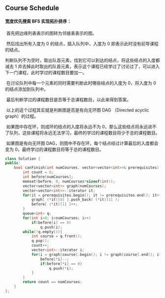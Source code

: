 ## Course Schedule

#### 宽度优先搜索 BFS 实现拓扑排序：

​		首先把边缘列表表示的图转为邻接表表示的图。

​		然后找出所有入度为 0 的结点，插入队列中，入度为 0 即表示此时没有前导课程的结点。

​		判断队列不为空时，取出队首元素，找到它可以到达的结点，将这些结点的入度都减去 1 并去掉此时取出的队首元素，表示这个课程已经学过了讨论过了，可以进入下一门课程，此时学过的课程数目要加一。

​		在讨论队列中每一个元素的同时需要判断此时哪些结点的入度为 0，将入度为 0 的结点添加到队列中。

​		最后判断学过的课程数目是否等于总课程数目，以此来得到答案。

​		以上的这个过程其实就是判断图是否是有向无环图 DAG （Directed acyclic graph）的过程。

​		如果图中存在环，则成环的结点的入度将永远不为 0，那么这些结点将永远进不了队列，这些课程将永远无法学习，最终的学过的课程数目将少于总的课程数目。

​		如果图是有向无环图 DAG，则图中不存在环，每个结点经过计算最后的入度都会变为 0，最终学过的课程数目将等于总的课程数目。

```c++
class Solution {
public:
    bool canFinish(int numCourses, vector<vector<int>>& prerequisites) {
        int count = 0;
        int before[numCourses];
        memset(before, 0, numCourses*sizeof(int));
        vector<vector<int>> graph(numCourses);
        vector<vector<int>>::iterator it;
        for(it = prerequisites.begin(); it != prerequisites.end(); it++){
            graph[ (*it)[0] ].push_back( (*it)[1] );
            before[ (*it)[1] ]++;
        }
        queue<int> q;
        for(int i=0; i<numCourses; i++)
            if(before[i] == 0)
                q.push(i);
        while(!q.empty()){
            int course = q.front();
            q.pop();
            count++;
            vector<int>::iterator i;
            for(i = graph[course].begin(); i != graph[course].end(); i++){
                before[*i]--;
                if(before[*i] == 0)
                    q.push(*i);
            }
        }
        return count == numCourses;
    }
};
```

